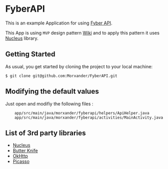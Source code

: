 # FyberAPI

This is an example Application for using [Fyber API](http://developer.fyber.com/content/current/android/).

This App is using `MVP` design pattern [Wiki](https://en.wikipedia.org/wiki/Model%E2%80%93view%E2%80%93presenter) and to apply this pattern it uses [Nucleus](https://github.com/konmik/nucleus) library.

## Getting Started

As usual, you get started by cloning the project to your local machine:

```
$ git clone git@github.com:Morxander/FyberAPI.git
```

## Modifying the default values

Just open and modifiy the following files :

        app/src/main/java/morxander/fyberapi/helpers/ApiHelper.java
        app/src/main/java/morxander/fyberapi/activities/MainActivity.java
        
## List of 3rd party libraries

* [Nucleus](https://github.com/konmik/nucleus)
* [Butter Knife](https://github.com/JakeWharton/butterknife)
* [OkHttp](http://square.github.io/okhttp/)
* [Picasso](http://square.github.io/picasso/)
